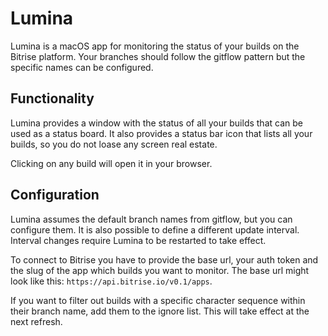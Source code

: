#  Lumina

Lumina is a macOS app for monitoring the status of your builds on the Bitrise platform. 
Your branches should follow the gitflow pattern but the specific names can be configured.

## Functionality

Lumina provides a window with the status of all your builds that can be used as a status board. It also provides a status bar icon that lists all your builds, so you do not loase any screen real estate.

Clicking on any build will open it in your browser.

## Configuration

Lumina assumes the default branch names from gitflow, but you can configure them. It is also possible to define a different update interval. Interval changes require Lumina to be restarted to take effect.

To connect to Bitrise you have to provide the base url, your auth token and the slug of the app which builds you want to monitor. The base url might look like this: ```https://api.bitrise.io/v0.1/apps```.

If you want to filter out builds with a specific character sequence within their branch name, add them to the ignore list. This will take effect at the next refresh.
